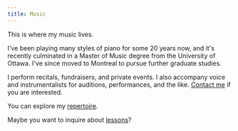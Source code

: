 ```yaml
---
title: Music
---
```


This is where my music lives.

I've been playing many styles of piano for some 20 years now, and it's recently culminated in a Master of Music degree from the University of Ottawa. I've since moved to Montreal to pursue further graduate studies.

I perform recitals, fundraisers, and private events. I also accompany voice and instrumentalists for auditions, performances, and the like. [Contact me](/contact) if you are interested.

You can explore my [repertoire](/music/repertoire).

Maybe you want to inquire about [lessons](/music/lessons)? 
